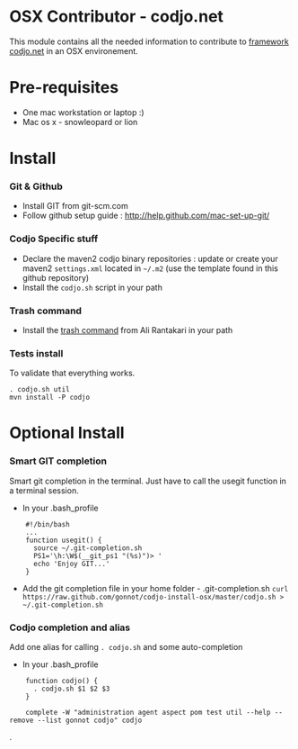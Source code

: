 OSX Contributor - codjo.net
============================

This module contains all the needed information to contribute to [framework codjo.net](http://codjo.net) in an OSX environement.

# Pre-requisites

* One mac workstation or laptop :)
* Mac os x - snowleopard or lion

# Install

### Git & Github

* Install GIT from git-scm.com
* Follow github setup guide : http://help.github.com/mac-set-up-git/  

### Codjo Specific stuff

* Declare the maven2 codjo binary repositories : update or create your maven2 ```settings.xml```
  located in ```~/.m2``` (use the template found in this github repository)
* Install the ```codjo.sh``` script in your path

### Trash command

* Install the [trash command](http://hasseg.org/trash/) from Ali Rantakari in your path

### Tests install

To validate that everything works.

```
. codjo.sh util
mvn install -P codjo
```

# Optional Install

### Smart GIT completion

Smart git completion in the terminal. Just have to call the usegit function in a terminal session.

* In your .bash_profile

```shell
    #!/bin/bash
    ...
    function usegit() {
      source ~/.git-completion.sh
      PS1='\h:\W$(__git_ps1 "(%s)")> '
      echo 'Enjoy GIT...'
    }
```

* Add the git completion file in your home folder - .git-completion.sh
  ```curl https://raw.github.com/gonnot/codjo-install-osx/master/codjo.sh > ~/.git-completion.sh```

### Codjo completion and alias

Add one alias for calling ```. codjo.sh``` and some auto-completion

* In your .bash_profile

```shell
    function codjo() {
      . codjo.sh $1 $2 $3
    }

    complete -W "administration agent aspect pom test util --help --remove --list gonnot codjo" codjo
```

.